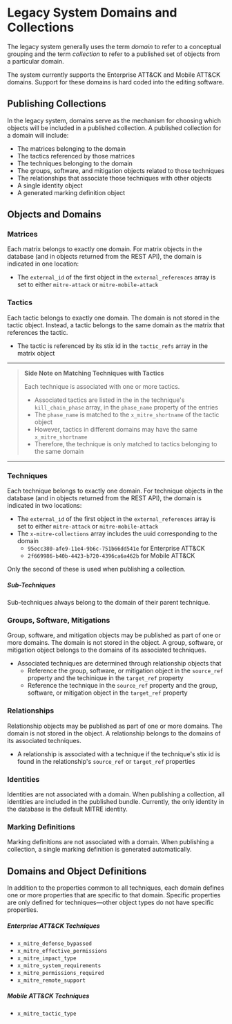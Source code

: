 # Legacy System Domains and Collections

The legacy system generally uses the term _domain_ to refer to a conceptual grouping and the term
_collection_ to refer to a published set of objects from a particular domain.

The system currently supports the Enterprise ATT&CK and Mobile ATT&CK domains.
Support for these domains is hard coded into the editing software.

## Publishing Collections

In the legacy system, domains serve as the mechanism for choosing which objects will be included in a published collection.
A published collection for a domain will include:
- The matrices belonging to the domain
- The tactics referenced by those matrices
- The techniques belonging to the domain
- The groups, software, and mitigation objects related to those techniques
- The relationships that associate those techniques with other objects
- A single identity object
- A generated marking definition object


## Objects and Domains

### Matrices

Each matrix belongs to exactly one domain.
For matrix objects in the database (and in objects returned from the REST API), the domain is indicated in one location:
- The `external_id` of the first object in the `external_references` array is set to either `mitre-attack` or `mitre-mobile-attack`

### Tactics

Each tactic belongs to exactly one domain.
The domain is not stored in the tactic object.
Instead, a tactic belongs to the same domain as the matrix that references the tactic.
- The tactic is referenced by its stix id in the `tactic_refs` array in the matrix object

---
> **Side Note on Matching Techniques with Tactics**
>
> Each technique is associated with one or more tactics.
> - Associated tactics are listed in the in the technique's `kill_chain_phase` array,
>   in the `phase_name` property of the entries
> - The `phase_name` is matched to the `x_mitre_shortname` of the tactic object
> - However, tactics in different domains may have the same `x_mitre_shortname`
> - Therefore, the technique is only matched to tactics belonging to the same domain
---

### Techniques

Each technique belongs to exactly one domain.
For technique objects in the database (and in objects returned from the REST API), the domain is indicated in two locations:
- The `external_id` of the first object in the `external_references` array is set to either `mitre-attack` or `mitre-mobile-attack`
- The `x-mitre-collections` array includes the uuid corresponding to the domain
  - `95ecc380-afe9-11e4-9b6c-751b66dd541e` for Enterprise ATT&CK
  - `2f669986-b40b-4423-b720-4396ca6a462b` for Mobile ATT&CK

Only the second of these is used when publishing a collection.

##### Sub-Techniques

Sub-techniques always belong to the domain of their parent technique.

### Groups, Software, Mitigations

Group, software, and mitigation objects may be published as part of one or more domains.
The domain is not stored in the object.
A group, software, or mitigation object belongs to the domains of its associated techniques.
- Associated techniques are determined through relationship objects that
  - Reference the group, software, or mitigation object in the `source_ref` property and the
techinique in the `target_ref` property
  - Reference the technique in the `source_ref` property and the
group, software, or mitigation object in the `target_ref` property

### Relationships

Relationship objects may be published as part of one or more domains.
The domain is not stored in the object.
A relationship belongs to the domains of its associated techniques.
- A relationship is associated with a technique if the technique's stix id is found in the relationship's
`source_ref` or `target_ref` properties

### Identities

Identities are not associated with a domain.
When publishing a collection, all identities are included in the published bundle.
Currently, the only identity in the database is the default MITRE identity.

### Marking Definitions

Marking definitions are not associated with a domain.
When publishing a collection, a single marking definition is generated automatically.

## Domains and Object Definitions

In addition to the properties common to all techniques,
each domain defines one or more properties that are specific to that domain.
Specific properties are only defined for techniques&mdash;other object types do not have specific properties.

##### Enterprise ATT&CK Techniques
- `x_mitre_defense_bypassed`
- `x_mitre_effective_permissions`
- `x_mitre_impact_type`
- `x_mitre_system_requirements`
- `x_mitre_permissions_required`
- `x_mitre_remote_support`

##### Mobile ATT&CK Techniques
- `x_mitre_tactic_type`
